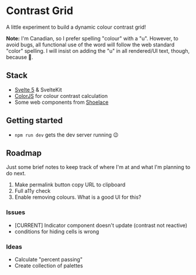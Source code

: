 # Contrast Grid

A little experiment to build a dynamic colour contrast grid!

**Note:** I'm Canadian, so I prefer spelling "colour" with a "u". However, to avoid bugs, all functional use of the word will follow the web standard "color" spelling. I will insist on adding the "u" in all rendered/UI text, though, because 🍁.

## Stack

- [Svelte 5](https://svelte.dev/) & SvelteKit
- [ColorJS](https://colorjs.io/) for colour contrast calculation
- Some web components from [Shoelace](https://shoelace.style)

## Getting started

- `npm run dev` gets the dev server running 😉

## Roadmap

Just some brief notes to keep track of where I'm at and what I'm planning to do next.

1. Make permalink button copy URL to clipboard
1. Full a11y check
1. Enable removing colours. What is a good UI for this?

### Issues

- [CURRENT] Indicator component doesn't update (contrast not reactive)
- conditions for hiding cells is wrong

### Ideas

- Calculate "percent passing"
- Create collection of palettes
